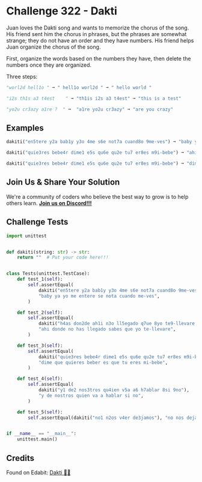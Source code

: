 # Challenge 322 - Dakti

Juan loves the Dakti song and wants to memorize the chorus of the song. His friend sent him the chorus in phrases, but the phrases are somewhat strange; they do not have an order and they have numbers. His friend helps Juan organize the chorus of the song.

First, organize the words based on the numbers they have, then delete the numbers once they are organized.

Three steps:
```python
"worl2d hell1o " ➞ " hell1o worl2d " ➞ " hello world "

"i2s th1s a3 t4est    " ➞ "th1is i2s a3 t4est" ➞ "this is a test"

"yo2u cr3azy a1re ?  " ➞  "a1re yo2u cr3azy" ➞ "are you crazy"
```
## Examples
```python
dakiti("en5tere y2a bab1y y3o 4me s6e not7a cuand8o 9me-ves") ➞ "baby ya yo me entere se nota cuando me-ves"

dakiti("quie3res bebe4r dime1 e5s qu6e qu2e tu7 er8es m9i-bebe") ➞ "ahi donde no has llegado sabes que yo te-llevare"

dakiti("quie3res bebe4r dime1 e5s qu6e qu2e tu7 er8es m9i-bebe") ➞ "dime que quieres beber es que tu eres mi-bebe"
```
## Join Us & Share Your Solution

We're a community of coders who believe the best way to grow is to help others learn. **[Join us on Discord!!!](https://discord.gg/sfHykntuGy)**

## Challenge Tests
```python
import unittest


def dakiti(string: str) -> str:
    return ""  # Put your code here!!!


class Tests(unittest.TestCase):
    def test_1(self):
        self.assertEqual(
            dakiti("en5tere y2a bab1y y3o 4me s6e not7a cuand8o 9me-ves"),
            "baby ya yo me entere se nota cuando me-ves",
        )

    def test_2(self):
        self.assertEqual(
            dakiti("h4as don2de ah1i n3o ll5egado q7ue 8yo te9-llevare s6abes"),
            "ahi donde no has llegado sabes que yo te-llevare",
        )

    def test_3(self):
        self.assertEqual(
            dakiti("quie3res bebe4r dime1 e5s qu6e qu2e tu7 er8es m9i-bebe"),
            "dime que quieres beber es que tu eres mi-bebe",
        )

    def test_4(self):
        self.assertEqual(
            dakiti("y1 de2 nos3tros qu4ien v5a a6 h7ablar 8si 9no"),
            "y de nostros quien va a hablar si no",
        )

    def test_5(self):
        self.assertEqual(dakiti("no1 n2os v4er de3jamos"), "no nos dejamos ver")


if __name__ == "__main__":
    unittest.main()
```
## Credits

Found on Edabit: [Dakti 🌊🌴](https://edabit.com/challenge/EJRa8efMPoCwzLNRW)

